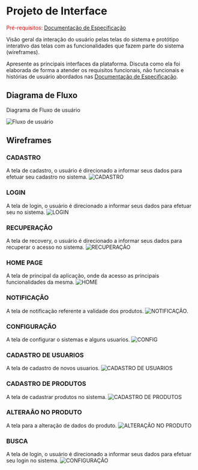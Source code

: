 
# Projeto de Interface

<span style="color:red">Pré-requisitos: <a href="2-Especificação do Projeto.md"> Documentação de Especificação</a></span>

Visão geral da interação do usuário pelas telas do sistema e protótipo interativo das telas com as funcionalidades que fazem parte do sistema (wireframes).

 Apresente as principais interfaces da plataforma. Discuta como ela foi elaborada de forma a atender os requisitos funcionais, não funcionais e histórias de usuário abordados nas <a href="2-Especificação do Projeto.md"> Documentação de Especificação</a>.

## Diagrama de Fluxo

Diagrama de Fluxo de usuário

![Fluxo de usuário](https://github.com/ICEI-PUC-Minas-PMV-ADS/pmv-ads-2023-2-e2-proj-int-t9-grupo-5-eixo-2/assets/80500257/20b570d7-1696-464e-b588-af2e4e05d391)


## Wireframes

### <b>CADASTRO</b><br>
A tela de cadastro, o usuário é direcionado a informar seus dados para efetuar seu cadastro no sistema.
![CADASTRO](https://user-images.githubusercontent.com/81189079/270207978-45926d0a-2dfd-4b12-ab37-948104e2e3f4.png)

### <b>LOGIN</b><br>
A tela de login, o usuário é direcionado a informar seus dados para efetuar seu  no sistema.
![LOGIN](https://user-images.githubusercontent.com/81189079/270207979-a4b38cfa-3149-4b7a-8640-efe1abad04f9.png)

### <b>RECUPERAÇÃO</b><br>
A tela de recovery, o usuário é direcionado a informar seus dados para recuperar o acesso no sistema.
![RECUPERAÇÃO](https://user-images.githubusercontent.com/81189079/270207980-eb021c8c-7a9b-419e-94aa-8612cf6748b1.png)

### <b>HOME PAGE</b><br>
A tela de principal da aplicação, onde da acesso as principais funcionalidades da mesma.
![HOME](https://user-images.githubusercontent.com/81189079/270207974-c499342d-2920-48dd-80ab-7f5451083da0.png)

### <b>NOTIFICAÇÃO</b><br>
A tela de notificação referente a validade dos produtos.
![NOTIFICAÇÃO](https://user-images.githubusercontent.com/81189079/270207976-2afeec74-17e7-4a18-9f97-370fbdd172c2.png).

### <b>CONFIGURAÇÃO</b><br>
A tela de configurar o sistemas e alguns usuarios.
![CONFIG](https://user-images.githubusercontent.com/81189079/270209371-72c3b5b0-ca0a-4035-9b95-f431b70b8bdc.png)

### <b>CADASTRO DE USUARIOS</b><br>
A tela de cadastro  de novos usuarios.
![CADASTRO DE USUARIOS](https://user-images.githubusercontent.com/81189079/270207971-7e02ea67-d020-4edf-a9d3-9b458fc504cb.png)

### <b>CADASTRO DE PRODUTOS</b><br>
A tela de cadastrar produtos no sistema.
![CADASTRO DE PRODUTOS](https://user-images.githubusercontent.com/81189079/270207968-8ae46932-3006-47ba-aa76-77ac4c84f4a9.png)

### <b>ALTERAÃO NO PRODUTO</b><br>
A tela  para a alteração de dados do produto.
![ALTERAÇÃO NO PRODUTO](https://user-images.githubusercontent.com/81189079/270207969-e9156ad6-ec85-47d2-b932-763ca7fcc7fe.png)

### <b>BUSCA</b><br>
A tela de login, o usuário é direcionado a informar seus dados para efetuar seu login no sistema.
![CONFIGURAÇÃO](https://user-images.githubusercontent.com/81189079/270207977-6a120ff0-67f2-4a8f-85f3-9e43a90c765e.png)
